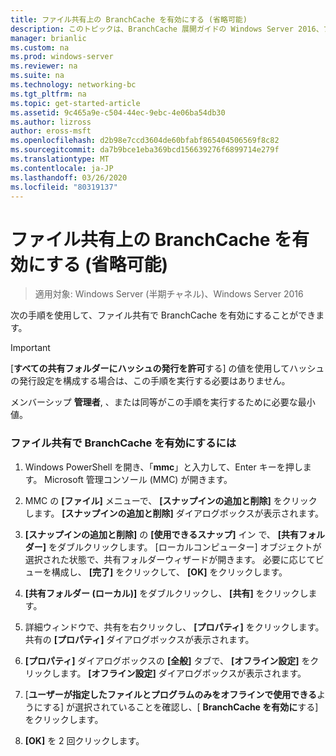 ```yaml
---
title: ファイル共有上の BranchCache を有効にする (省略可能)
description: このトピックは、BranchCache 展開ガイドの Windows Server 2016、ブランチ オフィスに WAN 帯域幅使用量を最適化するために分散され、ホスト型キャッシュ モードで BranchCache を展開する方法を示しますの一部
manager: brianlic
ms.custom: na
ms.prod: windows-server
ms.reviewer: na
ms.suite: na
ms.technology: networking-bc
ms.tgt_pltfrm: na
ms.topic: get-started-article
ms.assetid: 9c465a9e-c504-44ec-9ebc-4e06ba54db30
ms.author: lizross
author: eross-msft
ms.openlocfilehash: d2b98e7ccd3604de60bfabf865404506569f8c82
ms.sourcegitcommit: da7b9bce1eba369bcd156639276f6899714e279f
ms.translationtype: MT
ms.contentlocale: ja-JP
ms.lasthandoff: 03/26/2020
ms.locfileid: "80319137"
---
```

# <a name="enable-branchcache-on-a-file-share-optional"></a>ファイル共有上の BranchCache を有効にする (省略可能)

>適用対象: Windows Server (半期チャネル)、Windows Server 2016

次の手順を使用して、ファイル共有で BranchCache を有効にすることができます。  
  
> [!IMPORTANT]  
> [**すべての共有フォルダーにハッシュの発行を許可**する] の値を使用してハッシュの発行設定を構成する場合は、この手順を実行する必要はありません。  
  
メンバーシップ **管理者**, 、または同等がこの手順を実行するために必要な最小値。  
  
### <a name="to-enable-branchcache-on-a-file-share"></a>ファイル共有で BranchCache を有効にするには  
  
1.  Windows PowerShell を開き、「**mmc**」と入力して、Enter キーを押します。 Microsoft 管理コンソール (MMC) が開きます。  
  
2.  MMC の **[ファイル]** メニューで、 **[スナップインの追加と削除]** をクリックします。 **[スナップインの追加と削除]** ダイアログボックスが表示されます。  
  
3.  **[スナップインの追加と削除]** の **[使用できるスナップ]** イン で、 **[共有フォルダー]** をダブルクリックします。 [ローカルコンピューター] オブジェクトが選択された状態で、共有フォルダーウィザードが開きます。 必要に応じてビューを構成し、 **[完了]** をクリックして、 **[OK]** をクリックします。  
  
4.  **[共有フォルダー (ローカル)]** をダブルクリックし、 **[共有]** をクリックします。  
  
5.  詳細ウィンドウで、共有を右クリックし、 **[プロパティ]** をクリックします。 共有の **[プロパティ]** ダイアログボックスが表示されます。  
  
6.  **[プロパティ]** ダイアログボックスの **[全般]** タブで、 **[オフライン設定]** をクリックします。 **[オフライン設定]** ダイアログボックスが表示されます。  
  
7.  [**ユーザーが指定したファイルとプログラムのみをオフラインで使用できる**ようにする] が選択されていることを確認し、[ **BranchCache を有効に**する] をクリックします。  
  
8.  **[OK]** を 2 回クリックします。  
  

